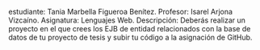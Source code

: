 estudiante: Tania Marbella Figueroa Benítez.
Profesor: Isarel Arjona Vizcaíno.
Asignatura: Lenguajes Web.
Descripción: Deberás realizar un proyecto en el que crees los EJB de entidad relacionados con la base de datos 
             de tu proyecto de tesis y subir tu código a la asignación de GitHub.
